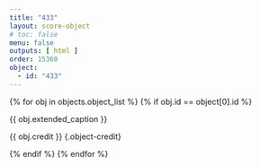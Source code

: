 ```yaml
---
title: "433"
layout: score-object
# toc: false
menu: false
outputs: [ html ]
order: 15360
object:
  - id: "433"
---
```


{% for obj in objects.object_list %}
{% if obj.id == object[0].id %}

{{ obj.extended_caption }}

{{ obj.credit }} {.object-credit}

{% endif %}
{% endfor %}
